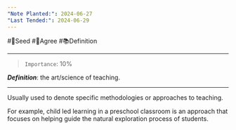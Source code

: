 ```yaml
---
"Note Planted:": 2024-06-27
"Last Tended:": 2024-06-29
---
```

#🌱Seed  #🙂Agree #📚Definition
****
>`Importance`: 10%
 
***Definition***: the art/science of teaching. 

* * *

Usually used to denote specific methodologies or approaches to teaching.

For example, child led learning in a preschool classroom is an approach that focuses on helping guide the natural exploration process of students. 

